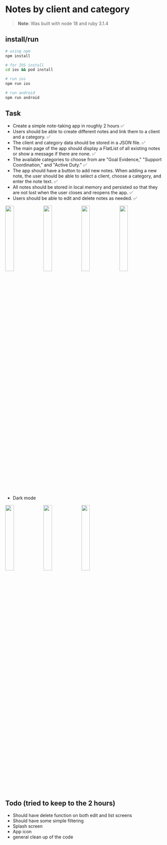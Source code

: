 # Notes by client and category

> **Note**: Was built with node 18 and ruby 3.1.4

## install/run

```bash
# using npm
npm install

# for IOS install
cd ios && pod install

# run ios
npm run ios

# run android
npm run android
```

## Task

- Create a simple note-taking app in roughly 2 hours ✅
- Users should be able to create different notes and link them to a client and a category. ✅
- The client and category data should be stored in a JSON file. ✅
- The main page of the app should display a FlatList of all existing notes or show a message if there are none. ✅
- The available categories to choose from are "Goal Evidence," "Support Coordination," and "Active Duty." ✅
- The app should have a button to add new notes. When adding a new note, the user should be able to select a client, choose a category, and enter the note text. ✅
- All notes should be stored in local memory and persisted so that they are not lost when the user closes and reopens the app. ✅
- Users should be able to edit and delete notes as needed. ✅

<img src="https://github.com/right4mat/notes/assets/55075658/f2054b8d-0040-47e5-9571-51368f0aad5a"  width="23%"/>
<img src="https://github.com/right4mat/notes/assets/55075658/ad0699fc-bf00-459e-9fba-c3d313d6c20d"  width="23%"/>
<img src="https://github.com/right4mat/notes/assets/55075658/6c129470-560e-4740-ad67-c838cf664a70" width="23%"/>
<img src="https://github.com/right4mat/notes/assets/55075658/3d752468-91c9-41bc-b63f-d9e654945452" width="23%"/>


- Dark mode

<img src="https://github.com/right4mat/notes/assets/55075658/52176575-c866-46cd-ba7a-a06a3515a175" width="23%"/>
<img src="https://github.com/right4mat/notes/assets/55075658/2fcae40e-ed5c-4fb7-9a87-a8bbaede7afa" width="23%"/>
<img src="https://github.com/right4mat/notes/assets/55075658/d825f78b-1438-461d-853f-d5beccf146d8" width="23%"/>

## Todo (tried to keep to the 2 hours)

- Should have delete function on both edit and list screens
- Should have some simple filtering
- Splash screen
- App icon
- general clean up of the code

